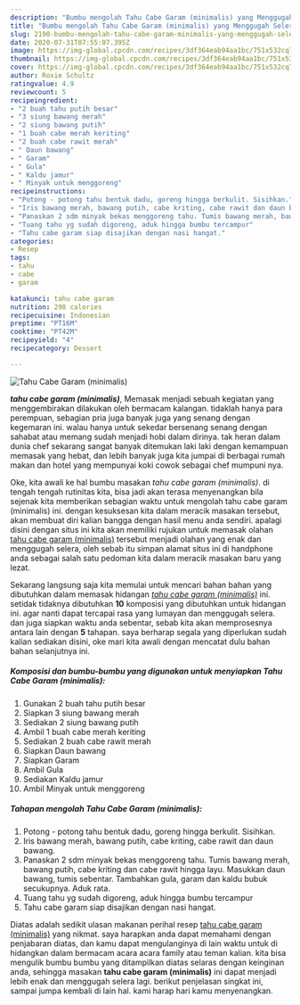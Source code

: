 ```yaml
---
description: "Bumbu mengolah Tahu Cabe Garam (minimalis) yang Menggugah Selera"
title: "Bumbu mengolah Tahu Cabe Garam (minimalis) yang Menggugah Selera"
slug: 2190-bumbu-mengolah-tahu-cabe-garam-minimalis-yang-menggugah-selera
date: 2020-07-31T07:55:07.395Z
image: https://img-global.cpcdn.com/recipes/3df364eab94aa1bc/751x532cq70/tahu-cabe-garam-minimalis-foto-resep-utama.jpg
thumbnail: https://img-global.cpcdn.com/recipes/3df364eab94aa1bc/751x532cq70/tahu-cabe-garam-minimalis-foto-resep-utama.jpg
cover: https://img-global.cpcdn.com/recipes/3df364eab94aa1bc/751x532cq70/tahu-cabe-garam-minimalis-foto-resep-utama.jpg
author: Roxie Schultz
ratingvalue: 4.9
reviewcount: 5
recipeingredient:
- "2 buah tahu putih besar"
- "3 siung bawang merah"
- "2 siung bawang putih"
- "1 buah cabe merah keriting"
- "2 buah cabe rawit merah"
- " Daun bawang"
- " Garam"
- " Gula"
- " Kaldu jamur"
- " Minyak untuk menggoreng"
recipeinstructions:
- "Potong - potong tahu bentuk dadu, goreng hingga berkulit. Sisihkan."
- "Iris bawang merah, bawang putih, cabe kriting, cabe rawit dan daun bawang."
- "Panaskan 2 sdm minyak bekas menggoreng tahu. Tumis bawang merah, bawang putih, cabe kriting dan cabe rawit hingga layu. Masukkan daun bawang, tumis sebentar. Tambahkan gula, garam dan kaldu bubuk secukupnya. Aduk rata."
- "Tuang tahu yg sudah digoreng, aduk hingga bumbu tercampur"
- "Tahu cabe garam siap disajikan dengan nasi hangat."
categories:
- Resep
tags:
- tahu
- cabe
- garam

katakunci: tahu cabe garam 
nutrition: 298 calories
recipecuisine: Indonesian
preptime: "PT16M"
cooktime: "PT42M"
recipeyield: "4"
recipecategory: Dessert

---
```



![Tahu Cabe Garam (minimalis)](https://img-global.cpcdn.com/recipes/3df364eab94aa1bc/751x532cq70/tahu-cabe-garam-minimalis-foto-resep-utama.jpg)

<b><i>tahu cabe garam (minimalis)</i></b>, Memasak menjadi sebuah kegiatan yang menggembirakan dilakukan oleh bermacam kalangan. tidaklah hanya para perempuan, sebagian pria juga banyak juga yang senang dengan kegemaran ini. walau hanya untuk sekedar bersenang senang dengan sahabat atau memang sudah menjadi hobi dalam dirinya. tak heran dalam dunia chef sekarang sangat banyak ditemukan laki laki dengan kemampuan memasak yang hebat, dan lebih banyak juga kita jumpai di berbagai rumah makan dan hotel yang mempunyai koki cowok sebagai chef mumpuni nya.



Oke, kita awali ke hal bumbu masakan <i>tahu cabe garam (minimalis)</i>. di tengah tengah rutinitas kita, bisa jadi akan terasa menyenangkan bila sejenak kita memberikan sebagian waktu untuk mengolah tahu cabe garam (minimalis) ini. dengan kesuksesan kita dalam meracik masakan tersebut, akan membuat diri kalian bangga dengan hasil menu anda sendiri. apalagi disini dengan situs ini kita akan memiliki rujukan untuk memasak olahan <u>tahu cabe garam (minimalis)</u> tersebut menjadi olahan yang enak dan menggugah selera, oleh sebab itu simpan alamat situs ini di handphone anda sebagai salah satu pedoman kita dalam meracik masakan baru yang lezat.


Sekarang langsung saja kita memulai untuk mencari bahan bahan yang dibutuhkan dalam memasak hidangan <u><i>tahu cabe garam (minimalis)</i></u> ini. setidak tidaknya dibutuhkan <b>10</b> komposisi yang dibutuhkan untuk hidangan ini. agar nanti dapat tercapai rasa yang lumayan dan menggugah selera. dan juga siapkan waktu anda sebentar, sebab kita akan memprosesnya antara lain dengan <b>5</b> tahapan. saya berharap segala yang diperlukan sudah kalian sediakan disini, oke mari kita awali dengan mencatat dulu bahan bahan selanjutnya ini.

<!--inarticleads1-->

##### Komposisi dan bumbu-bumbu yang digunakan untuk menyiapkan Tahu Cabe Garam (minimalis):

1. Gunakan 2 buah tahu putih besar
1. Siapkan 3 siung bawang merah
1. Sediakan 2 siung bawang putih
1. Ambil 1 buah cabe merah keriting
1. Sediakan 2 buah cabe rawit merah
1. Siapkan  Daun bawang
1. Siapkan  Garam
1. Ambil  Gula
1. Sediakan  Kaldu jamur
1. Ambil  Minyak untuk menggoreng




<!--inarticleads2-->

##### Tahapan mengolah Tahu Cabe Garam (minimalis):

1. Potong - potong tahu bentuk dadu, goreng hingga berkulit. Sisihkan.
1. Iris bawang merah, bawang putih, cabe kriting, cabe rawit dan daun bawang.
1. Panaskan 2 sdm minyak bekas menggoreng tahu. Tumis bawang merah, bawang putih, cabe kriting dan cabe rawit hingga layu. Masukkan daun bawang, tumis sebentar. Tambahkan gula, garam dan kaldu bubuk secukupnya. Aduk rata.
1. Tuang tahu yg sudah digoreng, aduk hingga bumbu tercampur
1. Tahu cabe garam siap disajikan dengan nasi hangat.




Diatas adalah sedikit ulasan makanan perihal resep <u>tahu cabe garam (minimalis)</u> yang nikmat. saya harapkan anda dapat memahami dengan penjabaran diatas, dan kamu dapat mengulanginya di lain waktu untuk di hidangkan dalam bermacam acara acara family atau teman kalian. kita bisa mengulik bumbu bumbu yang ditampilkan diatas selaras dengan keinginan anda, sehingga masakan <b>tahu cabe garam (minimalis)</b> ini dapat menjadi lebih enak dan menggugah selera lagi. berikut penjelasan singkat ini, sampai jumpa kembali di lain hal. kami harap hari kamu menyenangkan.
